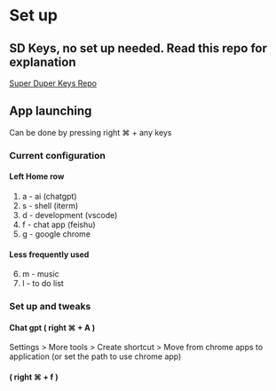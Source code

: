 # Set up

## SD Keys, no set up needed. Read this repo for explanation
[Super Duper Keys Repo](https://github.com/jasonrudolph/keyboard)

## App launching
Can be done by pressing right ⌘ + any keys

### Current configuration

#### Left Home row
1. a - ai (chatgpt)
2. s - shell (iterm)
3. d - development (vscode)
4. f - chat app (feishu)
5. g - google chrome

#### Less frequently used
6. m - music
7. l - to do list

### Set up and tweaks

#### Chat gpt ( right ⌘ + A )

Settings > More tools > Create shortcut > Move from chrome apps to application (or set the path to use chrome app)

#### ( right ⌘ + f )
